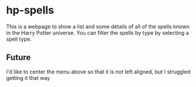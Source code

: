 # hp-spells
This is a webpage to show a list and some details of all of the spells known in the Harry Potter universe. You can filter the spells by type by selecting a spell type.


## Future
I'd like to center the menu above so that it is not left aligned, but I struggled getting it that way
